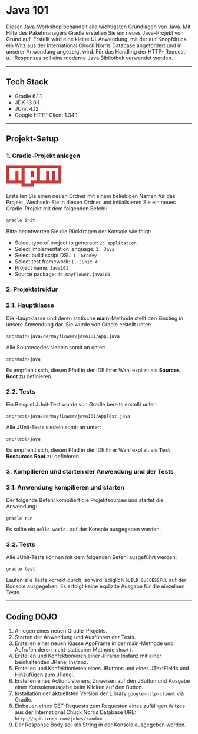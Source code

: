 
# Java 101

Dieser Java-Workshop behandelt alle wichtigsten Grundlagen von Java. Mit Hilfe des Paketmanagers Gradle erstellen Sie
 ein neues Java-Projekt von Grund auf. Erstellt wird eine kleine UI-Anwendung, mit der auf Knopfdruck ein Witz aus der
 International Chuck Norris Database angefordert und in unserer Anwendung angezeigt wird. Für das Handling der HTTP-
 Request- u. -Responses soll eine moderne Java Bibliothek verwendet werden.

<hr>

## Tech Stack

- Gradle 6.1.1
- JDK 13.0.1
- JUnit 4.12
- Google HTTP Client 1.34.1

<hr>

## Projekt-Setup

### 1. Gradle-Projekt anlegen

![gradle](https://github.com/christopherstock/AntDesignPrimer/raw/master/_ASSET/readme/150px/logo_npm.png)

Erstellen Sie einen neuen Ordner mit einem beliebigen Namen für das Projekt. Wechseln Sie in diesen Ordner und
 initialisieren Sie ein neues Gradle-Projekt mit dem folgenden Befehl:

`gradle init`

Bitte beantworten Sie die Rückfragen der Konsole wie folgt:

- Select type of project to generate: `2: application`
- Select implementation language: `3. Java`
- Select build script DSL: `1. Groovy`
- Select test framework: `1. JUnit 4`
- Project name: `Java101`
- Source package: `de.mayflower.java101`


### 2. Projektstruktur

### 2.1. Hauptklasse

Die Hauptklasse und deren statische **main**-Methode stellt den Einstieg in unsere Anwendung dar. Sie wurde von Gradle
 erstellt unter:

`src/main/java/de/mayflower/java101/App.java`

Alle Sourcecodes siedeln somit an unter:

`src/main/java`

Es empfiehlt sich, diesen Pfad in der IDE Ihrer Wahl explizit als **Sources Root** zu definieren.


### 2.2. Tests

Ein Beispiel JUnit-Test wurde von Gradle bereits erstellt unter:

`src/test/java/de/mayflower/java101/AppTest.java`

Alle JUnit-Tests siedeln somit an unter:

`src/test/java`

Es empfiehlt sich, diesen Pfad in der IDE Ihrer Wahl explizit als **Test Resources Root** zu definieren.


### 3. Kompilieren und starten der Anwendung und der Tests

### 3.1. Anwendung kompilieren und starten

Der folgende Befehl kompiliert die Projektsources und startet die Anwendung:

`gradle run`

Es sollte ein `Hello world.` auf der Konsole ausgegeben werden.


### 3.2. Tests

Alle JUnit-Tests können mit dem folgenden Befehl ausgeführt werden:

`gradle test`

Laufen alle Tests korrekt durch, so wird lediglich `BUILD SUCCESSFUL` auf der Konsole ausgegeben. Es erfolgt keine
 explizite Ausgabe für die einzelnen Tests.

<hr>

## Coding DOJO

1. Anlegen eines neuen Gradle-Projekts.
2. Starten der Anwendung und Ausführen der Tests.
3. Erstellen einer neuen Klasse AppFrame in der main-Methode und Aufrufen deren nicht-statischer Methode `show()`.
4. Erstellen und Konfektionieren einer JFrame Instanz mit einer beinhaltenden JPanel Instanz. 
5. Erstellen und Konfektionieren eines JButtons und eines JTextFields und Hinzufügen zum JPanel.
6. Erstellen eines ActionListeners, Zuweisen auf den JButton und Ausgabe einer Konsolenausgabe beim Klicken auf den 
 Button.
7. Installation der aktuellsten Version der Library `google-http-client` via Gradle.
8. Einbauen eines GET-Requests zum Requesten eines zufälligen Witzes aus der International Chuck Norris Database
 URL: `http://api.icndb.com/jokes/random`
9. Der Response Body soll als String in der Konsole ausgegeben werden.

